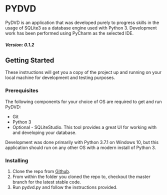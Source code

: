# PYDVD

PyDVD is an application that was developed purely to progress skills in the usage of SQLite3 
as a database engine used with Python 3. Development work has been performed using PyCharm as the selected IDE.

##### Version: 0.1.2

## Getting Started

These instructions will get you a copy of the project up and running on your local machine for development and testing purposes.

### Prerequisites

The following components for your choice of OS are required to get and run PyDVD:

* Git
* Python 3
* Optional - SQLiteStudio. This tool provides a great UI for working with and developing your database.

Development was done primarily with Python 3.7.1 on Windows 10, but this application should run on any other OS with a modern install of Python 3.

### Installing

1. Clone the repo from [Github](https://github.com/jaysgrant/pydvd.git).
1. From within the folder you cloned the repo to, checkout the master branch for the latest stable code.
1. Run pydvd.py and follow the instructions provided.
